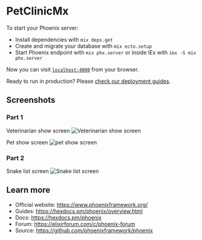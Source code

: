# PetClinicMx

To start your Phoenix server:

  * Install dependencies with `mix deps.get`
  * Create and migrate your database with `mix ecto.setup`
  * Start Phoenix endpoint with `mix phx.server` or inside IEx with `iex -S mix phx.server`

Now you can visit [`localhost:4000`](http://localhost:4000) from your browser.

Ready to run in production? Please [check our deployment guides](https://hexdocs.pm/phoenix/deployment.html).


## Screenshots

### Part 1

Veterinarian show screen
![Veterinarian show screen](https://cdn.discordapp.com/attachments/954764763739586630/961779119014686750/unknown.png)

Pet show screen
![pet show screen](https://cdn.discordapp.com/attachments/954764763739586630/961779166443864174/unknown.png)

### Part 2
Snake list screen
![Snake list screen](https://cdn.discordapp.com/attachments/954764763739586630/961779270978519090/unknown.png)


## Learn more

  * Official website: https://www.phoenixframework.org/
  * Guides: https://hexdocs.pm/phoenix/overview.html
  * Docs: https://hexdocs.pm/phoenix
  * Forum: https://elixirforum.com/c/phoenix-forum
  * Source: https://github.com/phoenixframework/phoenix
